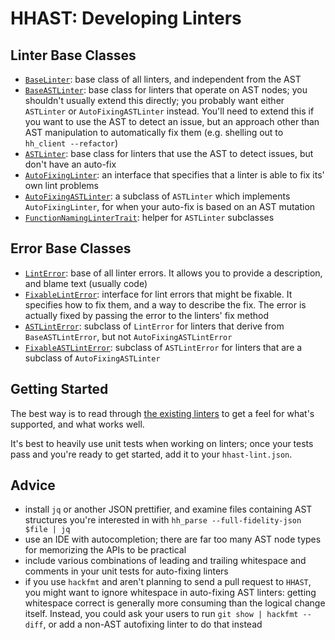 # HHAST: Developing Linters

## Linter Base Classes

 - [`BaseLinter`](../src/Linters/BaseLinter.php): base class of all linters, and independent from the AST
 - [`BaseASTLinter`](../src/Linters/BaseASTLinter.php): base class for linters that operate on AST nodes; you shouldn't usually extend this directly; you probably want either `ASTLinter` or `AutoFixingASTLinter` instead. You'll need to extend this if you want to use the AST to detect an issue, but an approach other than AST manipulation to automatically fix them (e.g. shelling out to `hh_client --refactor`)
 - [`ASTLinter`](../src/linters/ASTLinter.php): base class for linters that use the AST to detect issues, but don't have an auto-fix
 - [`AutoFixingLinter`](../src/Linters/AutoFixingLinter.php): an interface that specifies that a linter is able to fix   its' own lint problems
 - [`AutoFixingASTLinter`](../src/Linters/AutoFixingASTLinter.php): a subclass of `ASTLinter` which implements `AutoFixingLinter`, for when your auto-fix is based on an AST mutation
 - [`FunctionNamingLinterTrait`](../src/Linters/FunctionNamingLinterTrait): helper for `ASTLinter` subclasses

## Error Base Classes

 - [`LintError`](../src/Linters/LintError.php): base of all linter errors. It allows you to provide a description, and blame text (usually code)
 - [`FixableLintError`](../src/Linters/FixableLintError.php): interface for lint errors that might be fixable. It specifies how to fix them, and a way to describe the fix. The error is actually fixed by passing the error to the linters' fix method
 - [`ASTLintError`](../src/Linters/ASTLintError.php): subclass of `LintError` for linters that derive from `BaseASTLintError`, but not `AutoFixingASTLintError`
 - [`FixableASTLintError`](../src/Linters/FixableASTLintError.php): subclass of `ASTLintError` for linters that are a subclass of `AutoFixingASTLinter`

## Getting Started

The best way is to read through [the existing linters](../src/Linters/) to get a feel for what's supported, and what works well.

It's best to heavily use unit tests when working on linters; once your tests pass and you're ready to get started, add it to your `hhast-lint.json`.

## Advice

 - install `jq` or another JSON prettifier, and examine files containing AST structures you're interested in with `hh_parse --full-fidelity-json $file | jq`
 - use an IDE with autocompletion; there are far too many AST node types for memorizing the APIs to be practical
 - include various combinations of leading and trailing whitespace and comments in your unit tests for auto-fixing linters
 - if you use `hackfmt` and aren't planning to send a pull request to `HHAST`, you might want to ignore whitespace in auto-fixing AST linters: getting whitespace correct is generally more consuming than the logical change itself. Instead, you could ask your users to run `git show | hackfmt --diff`, or add a non-AST autofixing linter to do that instead
